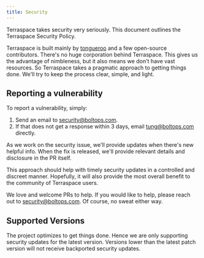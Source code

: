 ```yaml
---
title: Security
---
```


Terraspace takes security very seriously. This document outlines the Terraspace Security Policy.

Terraspace is built mainly by [tongueroo](http://github.com/tongueroo) and a few open-source contributors.  There's no huge corporation behind Terraspace. This gives us the advantage of nimbleness, but it also means we don't have vast resources. So Terraspace takes a pragmatic approach to getting things done. We'll try to keep the process clear, simple, and light.

## Reporting a vulnerability

To report a vulnerability, simply:

1. Send an email to security@boltops.com.
2. If that does not get a response within 3 days, email tung@boltops.com directly.

As we work on the security issue, we'll provide updates when there's new helpful info. When the fix is released, we'll provide relevant details and disclosure in the PR itself.

This approach should help with timely security updates in a controlled and discreet manner. Hopefully, it will also provide the most overall benefit to the community of Terraspace users.

We love and welcome PRs to help. If you would like to help, please reach out to security@boltops.com. Of course, no sweat either way.

## Supported Versions

The project optimizes to get things done. Hence we are only supporting security updates for the latest version.  Versions lower than the latest patch version will not receive backported security updates.
